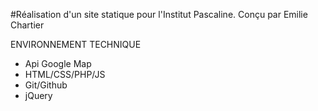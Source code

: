#Réalisation d'un site statique pour l'Institut Pascaline. 
Conçu par Emilie Chartier

ENVIRONNEMENT TECHNIQUE

* Api Google Map
* HTML/CSS/PHP/JS
* Git/Github
* jQuery
